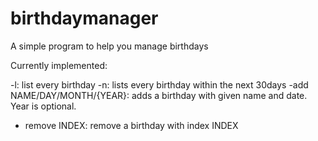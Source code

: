 # birthdaymanager
A simple program to help you manage birthdays

Currently implemented:

-l: list every birthday
-n: lists every birthday within the next 30days
-add NAME/DAY/MONTH/{YEAR}: adds a birthday with given name and date. Year is optional.
- remove INDEX: remove a birthday with index INDEX
